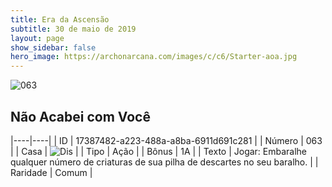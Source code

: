 ```yaml
---
title: Era da Ascensão
subtitle: 30 de maio de 2019
layout: page
show_sidebar: false
hero_image: https://archonarcana.com/images/c/c6/Starter-aoa.jpg
---
```


![063](https://cdn.keyforgegame.com/media/card_front/pt/435_063_V82MH9MVX6VC_pt.png)

## Não Acabei com Você

|----|----|
| ID | 17387482-a223-488a-a8ba-6911d691c281 |
| Número | 063 |
| Casa | ![Dis](https://archonarcana.com/images/thumb/e/e8/Dis.png/22px-Dis.png "Dis") |
| Tipo | Ação |
| Bônus | 1A |
| Texto | Jogar: Embaralhe qualquer número  de criaturas de sua pilha de descartes no seu baralho. |
| Raridade | Comum |
